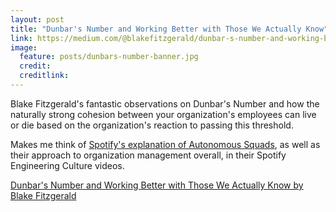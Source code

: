 ```yaml
---
layout: post
title: "Dunbar's Number and Working Better with Those We Actually Know"
link: https://medium.com/@blakefitzgerald/dunbar-s-number-and-working-better-with-those-we-actually-know-b8da8ebe6a14
image: 
  feature: posts/dunbars-number-banner.jpg
  credit: 
  creditlink: 
---
```


Blake Fitzgerald's fantastic observations on Dunbar's Number and how the naturally
strong cohesion between your organization's employees can live or die based on the
organization's reaction to passing this threshold.

Makes me think of [Spotify's explanation of Autonomous Squads][1], as well as their approach
to organization management overall, in their Spotify Engineering Culture videos.

[Dunbar's Number and Working Better with Those We Actually Know by Blake Fitzgerald][2]

[1]: https://www.youtube.com/watch?v=Mpsn3WaI_4k&t=55
[2]: https://medium.com/@blakefitzgerald/dunbar-s-number-and-working-better-with-those-we-actually-know-b8da8ebe6a14
